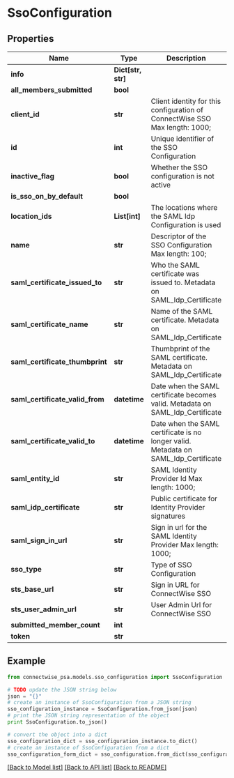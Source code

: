 # SsoConfiguration


## Properties
Name | Type | Description | Notes
------------ | ------------- | ------------- | -------------
**info** | **Dict[str, str]** |  | [optional] 
**all_members_submitted** | **bool** |  | [optional] 
**client_id** | **str** | Client identity for this configuration of ConnectWise SSO Max length: 1000; | [optional] 
**id** | **int** | Unique identifier of the SSO Configuration | [optional] 
**inactive_flag** | **bool** | Whether the SSO configuration is not active | [optional] 
**is_sso_on_by_default** | **bool** |  | [optional] 
**location_ids** | **List[int]** | The locations where the SAML Idp Configuration is used | 
**name** | **str** | Descriptor of the SSO Configuration Max length: 100; | 
**saml_certificate_issued_to** | **str** | Who the SAML certificate was issued to. Metadata on SAML_Idp_Certificate | [optional] 
**saml_certificate_name** | **str** | Name of the SAML certificate. Metadata on SAML_Idp_Certificate | [optional] 
**saml_certificate_thumbprint** | **str** | Thumbprint of the SAML certificate. Metadata on SAML_Idp_Certificate | [optional] 
**saml_certificate_valid_from** | **datetime** | Date when the SAML certificate becomes valid. Metadata on SAML_Idp_Certificate | [optional] 
**saml_certificate_valid_to** | **datetime** | Date when the SAML certificate is no longer valid. Metadata on SAML_Idp_Certificate | [optional] 
**saml_entity_id** | **str** | SAML Identity Provider Id Max length: 1000; | [optional] 
**saml_idp_certificate** | **str** | Public certificate for Identity Provider signatures | [optional] 
**saml_sign_in_url** | **str** | Sign in url for the SAML Identity Provider Max length: 1000; | [optional] 
**sso_type** | **str** | Type of SSO Configuration | 
**sts_base_url** | **str** | Sign in URL for ConnectWise SSO | [optional] 
**sts_user_admin_url** | **str** | User Admin Url for ConnectWise SSO | [optional] 
**submitted_member_count** | **int** |  | [optional] 
**token** | **str** |  | [optional] 

## Example

```python
from connectwise_psa.models.sso_configuration import SsoConfiguration

# TODO update the JSON string below
json = "{}"
# create an instance of SsoConfiguration from a JSON string
sso_configuration_instance = SsoConfiguration.from_json(json)
# print the JSON string representation of the object
print SsoConfiguration.to_json()

# convert the object into a dict
sso_configuration_dict = sso_configuration_instance.to_dict()
# create an instance of SsoConfiguration from a dict
sso_configuration_form_dict = sso_configuration.from_dict(sso_configuration_dict)
```
[[Back to Model list]](../README.md#documentation-for-models) [[Back to API list]](../README.md#documentation-for-api-endpoints) [[Back to README]](../README.md)


